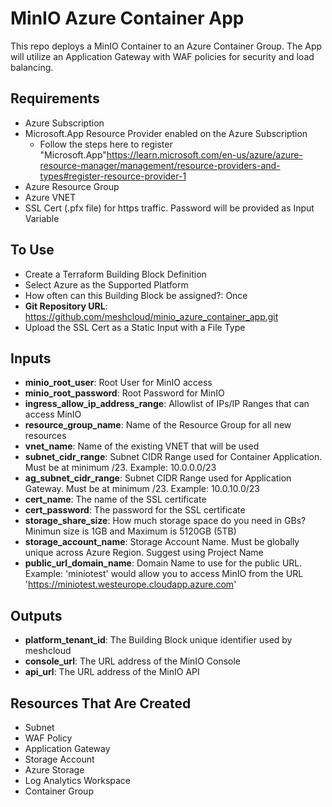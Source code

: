 # MinIO Azure Container App

This repo deploys a MinIO Container to an Azure Container Group. The App will utilize an Application Gateway with WAF policies for security and load balancing.

## Requirements
- Azure Subscription
- Microsoft.App Resource Provider enabled on the Azure Subscription
  - Follow the steps here to register "Microsoft.App"https://learn.microsoft.com/en-us/azure/azure-resource-manager/management/resource-providers-and-types#register-resource-provider-1
- Azure Resource Group
- Azure VNET
- SSL Cert (.pfx file) for https traffic. Password will be provided as Input Variable

## To Use
- Create a Terraform Building Block Definition
- Select Azure as the Supported Platform
- How often can this Building Block be assigned?: Once
- **Git Repository URL**: https://github.com/meshcloud/minio_azure_container_app.git
- Upload the SSL Cert as a Static Input with a File Type

## Inputs
- **minio_root_user**: Root User for MinIO access
- **minio_root_password**: Root Password for MinIO
- **ingress_allow_ip_address_range**: Allowlist of IPs/IP Ranges that can access MinIO
- **resource_group_name**: Name of the Resource Group for all new resources
- **vnet_name**: Name of the existing VNET that will be used
- **subnet_cidr_range**: Subnet CIDR Range used for Container Application. Must be at minimum /23. Example: 10.0.0.0/23
- **ag_subnet_cidr_range**: Subnet CIDR Range used for Application Gateway. Must be at minimum /23. Example: 10.0.10.0/23
- **cert_name**: The name of the SSL certificate
- **cert_password**: The password for the SSL certificate
- **storage_share_size**: How much storage space do you need in GBs? Minimun size is 1GB and Maximum is 5120GB (5TB)
- **storage_account_name**: Storage Account Name. Must be globally unique across Azure Region. Suggest using Project Name
- **public_url_domain_name**: Domain Name to use for the public URL. Example: 'miniotest' would allow you to access MinIO from the URL 'https://miniotest.westeurope.cloudapp.azure.com'

## Outputs
- **platform_tenant_id**: The Building Block unique identifier used by meshcloud
- **console_url**: The URL address of the MinIO Console
- **api_url**: The URL address of the MinIO API

## Resources That Are Created
- Subnet
- WAF Policy
- Application Gateway
- Storage Account
- Azure Storage
- Log Analytics Workspace
- Container Group